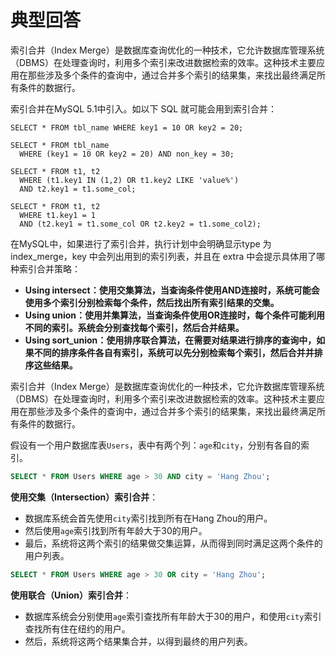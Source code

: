 # 典型回答

索引合并（Index Merge）是数据库查询优化的一种技术，它允许数据库管理系统（DBMS）在处理查询时，利用多个索引来改进数据检索的效率。这种技术主要应用在那些涉及多个条件的查询中，通过合并多个索引的结果集，来找出最终满足所有条件的数据行。

索引合并在MySQL 5.1中引入。如以下 SQL 就可能会用到索引合并：

```
SELECT * FROM tbl_name WHERE key1 = 10 OR key2 = 20;

SELECT * FROM tbl_name
  WHERE (key1 = 10 OR key2 = 20) AND non_key = 30;

SELECT * FROM t1, t2
  WHERE (t1.key1 IN (1,2) OR t1.key2 LIKE 'value%')
  AND t2.key1 = t1.some_col;

SELECT * FROM t1, t2
  WHERE t1.key1 = 1
  AND (t2.key1 = t1.some_col OR t2.key2 = t1.some_col2);
```

在MySQL中，如果进行了索引合并，执行计划中会明确显示type 为index_merge，key 中会列出用到的索引列表，并且在 extra 中会提示具体用了哪种索引合并策略：

- **Using intersect：使用交集算法，当查询条件使用AND连接时，系统可能会使用多个索引分别检索每个条件，然后找出所有索引结果的交集。**
- **Using union：使用并集算法，当查询条件使用OR连接时，每个条件可能利用不同的索引。系统会分别查找每个索引，然后合并结果。**
- **Using sort_union：使用排序联合算法，在需要对结果进行排序的查询中，如果不同的排序条件各自有索引，系统可以先分别检索每个索引，然后合并并排序这些结果。**

索引合并（Index Merge）是数据库查询优化的一种技术，它允许数据库管理系统（DBMS）在处理查询时，利用多个索引来改进数据检索的效率。这种技术主要应用在那些涉及多个条件的查询中，通过合并多个索引的结果集，来找出最终满足所有条件的数据行。

假设有一个用户数据库表`Users`，表中有两个列：`age`和`city`，分别有各自的索引。

```sql
SELECT * FROM Users WHERE age > 30 AND city = 'Hang Zhou';
```

**使用交集（Intersection）索引合并**： 

   - 数据库系统会首先使用`city`索引找到所有在Hang Zhou的用户。
   - 然后使用`age`索引找到所有年龄大于30的用户。
   - 最后，系统将这两个索引的结果做交集运算，从而得到同时满足这两个条件的用户列表。


```sql
SELECT * FROM Users WHERE age > 30 OR city = 'Hang Zhou';
```

**使用联合（Union）索引合并**： 

   - 数据库系统会分别使用`age`索引查找所有年龄大于30的用户，和使用`city`索引查找所有住在纽约的用户。
   - 然后，系统将这两个结果集合并，以得到最终的用户列表。



